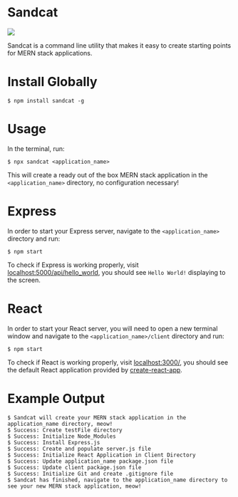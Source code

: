 # Sandcat

<a href="https://www.npmjs.com/package/sandcat" target="_blank"><img src="https://img.shields.io/npm/v/sandcat" /></a>

Sandcat is a command line utility that makes it easy to create starting points for MERN stack applications.

# Install Globally
```
$ npm install sandcat -g
```

# Usage

In the terminal, run:
```
$ npx sandcat <application_name>
```
This will create a ready out of the box MERN stack application in the `<application_name>` directory, no configuration necessary!

# Express

In order to start your Express server, navigate to the `<application_name>` directory and run:
```
$ npm start
```
To check if Express is working properly, visit [localhost:5000/api/hello_world](http://localhost:5000/api/hello_world), you should see `Hello World!` displaying to the screen.

# React 

In order to start your React server, you will need to open a new terminal window and navigate to the `<application_name>/client` directory and run:
```
$ npm start
```
To check if React is working properly, visit [localhost:3000/](http://localhost:3000/), you should see the default React application provided by [create-react-app](https://www.npmjs.com/package/create-react-app).

# Example Output
```
$ Sandcat will create your MERN stack application in the application_name directory, meow!
$ Success: Create testFile directory
$ Success: Initialize Node_Modules
$ Success: Install Express.js
$ Success: Create and populate server.js file
$ Success: Initialize React Application in Client Directory
$ Success: Update application_name package.json file
$ Success: Update client package.json file
$ Success: Initialize Git and create .gitignore file
$ Sandcat has finished, navigate to the application_name directory to see your new MERN stack application, meow!
```
